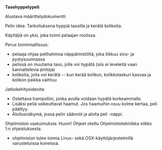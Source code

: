 **Tasohyppelypeli**

Alustava määrittelydokumentti

Pelin idea: Tarkoituksena hyppiä tasoilla ja kerätä kolikoita.

Käyttäjiä on yksi, joka toimii pelaajan roolissa.

Perus toiminnallisuus:
- pelaaja ohjaa pelihahmoa näppäimistöltä, joka liikkuu sivu- ja pystysuunnassa
- pelissä on muutama taso, jolle voi hypätä (siis ei leveleitä vaan kannattelevia pintoja)
- kolikoita, joita voi kerätä
-- kun kerää kolikon, kolikkolaskuri kasvaa ja kolikon paikka vaihtuu

Jatkokehitysideoita:
- Ostettava trampoliini, jonka avulla voidaan hypätä korkeammalle.
- Lisäksi peliä vaikeuttavat haamut. Jos haamuihin osuu kolme kertaa, peli päättyy.
- Aloitusnäkymä, jossa pelin säännöt ja aloita peli -nappi.

Ohjelmiston vaatuimuksia:
Huom! Ohjeet otettu Ohjelmistotekniikka viikko 1:n ohjeistuksesta.
- ohjelmiston tulee toimia Linux- sekä OSX-käyttöjärjestelmillä varustetuissa koneissa.


